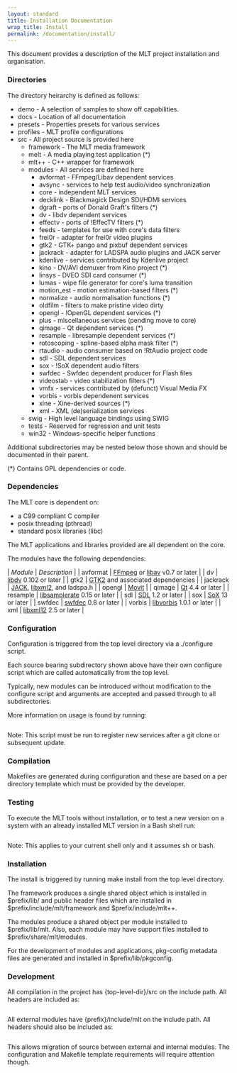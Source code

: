 ```yaml
---
layout: standard
title: Installation Documentation
wrap_title: Install
permalink: /documentation/install/
---
```


This document provides a description of the MLT project installation and
organisation.

### Directories

The directory heirarchy is defined as follows:

-   demo - A selection of samples to show off capabilities.
-   docs - Location of all documentation
-   presets - Properties presets for various services
-   profiles - MLT profile configurations
-   src - All project source is provided here
    -   framework - The MLT media framework
    -   melt - A media playing test application (\*)
    -   mlt++ - C++ wrapper for framework
    -   modules - All services are defined here
        -   avformat - FFmpeg/Libav dependent services
        -   avsync - services to help test audio/video synchronization
        -   core - independent MLT services
        -   decklink - Blackmagick Design SDI/HDMI services
        -   dgraft - ports of Donald Graft's filters (\*)
        -   dv - libdv dependent services
        -   effectv - ports of !EffecTV filters (\*)
        -   feeds - templates for use with core's data filters
        -   frei0r - adapter for frei0r video plugins
        -   gtk2 - GTK+ pango and pixbuf dependent services
        -   jackrack - adapter for LADSPA audio plugins and JACK server
        -   kdenlive - services contributed by Kdenlive project
        -   kino - DV/AVI demuxer from Kino project (\*)
        -   linsys - DVEO SDI card consumer (\*)
        -   lumas - wipe file generator for core's luma transition
        -   motion\_est - motion estimation-based filters (\*)
        -   normalize - audio normalisation functions (\*)
        -   oldfilm - filters to make pristine video dirty
        -   opengl - !OpenGL dependent services (\*)
        -   plus - miscellaneous services (pending move to core)
        -   qimage - Qt dependent services (\*)
        -   resample - libresample dependent services (\*)
        -   rotoscoping - spline-based alpha mask filter (\*)
        -   rtaudio - audio consumer based on !RtAudio project code
        -   sdl - SDL dependent services
        -   sox - !SoX dependent audio filters
        -   swfdec - Swfdec dependent producer for Flash files
        -   videostab - video stabilization filters (\*)
        -   vmfx - services contributed by (defunct) Visual Media FX
        -   vorbis - vorbis dependenent services
        -   xine - Xine-derived sources (\*)
        -   xml - XML (de)serialization services
    -   swig - High level language bindings using SWIG
    -   tests - Reserved for regression and unit tests
    -   win32 - Windows-specific helper functions

Additional subdirectories may be nested below those shown and should be
documented in their parent.

(\*) Contains GPL dependencies or code.

### Dependencies

The MLT core is dependent on:

-   a C99 compliant C compiler
-   posix threading (pthread)
-   standard posix libraries (libc)

The MLT applications and libraries provided are all dependent on the
core.

The modules have the following dependencies:

  | *Module* | *Description* |
  | avformat | [FFmpeg](http://www.ffmpeg.org) or [libav](http://www.libav.org) v0.7 or later |
  | dv | [libdv](http://libdv.sf.net) 0.102 or later |
  | gtk2 | [GTK2](http://www.gtk.org) and associated dependencies |
  | jackrack | [JACK](http://jackaudio.org), [libxml2](http://www.xmlsoft.org/), and ladspa.h |
  | opengl | [Movit](http://git.sesse.net/movit) |
  | qimage | [Qt](http://www.qt-project.org) 4.4 or later |
  | resample | [libsamplerate](http://www.mega-nerd.com/SRC) 0.15 or later |
  | sdl | [SDL](http://www.libsdl.org) 1.2 or later |
  | sox | [SoX](http://sox.sourceforge.net) 13 or later |
  | swfdec | [swfdec](http://github.com/mltframework/swfdec) 0.8 or later |
  | vorbis | [libvorbis](http://www.vorbis.com) 1.0.1 or later |
  | xml | [libxml12](http://www.xmlsoft.org) 2.5 or later |

### Configuration

Configuration is triggered from the top level directory via a
./configure script.

Each source bearing subdirectory shown above have their own configure
script which are called automatically from the top level.

Typically, new modules can be introduced without modification to the
configure script and arguments are accepted and passed through to all
subdirectories.

More information on usage is found by running:
```./configure --help
```

Note: This script must be run to register new services after a git clone
or subsequent update.

### Compilation

Makefiles are generated during configuration and these are based on a
per directory template which must be provided by the developer.

### Testing

To execute the MLT tools without installation, or to test a new version
on a system with an already installed MLT version in a Bash shell run:
```source setenv
```

Note: This applies to your current shell only and it assumes sh or bash.

### Installation

The install is triggered by running make install from the top level
directory.

The framework produces a single shared object which is installed in
$prefix/lib/ and public header files which are installed in
$prefix/include/mlt/framework and $prefix/include/mlt++.

The modules produce a shared object per module installed to
$prefix/lib/mlt. Also, each module may have support files installed to
$prefix/share/mlt/modules.

For the development of modules and applications, pkg-config metadata
files are generated and installed in $prefix/lib/pkgconfig.

### Development

All compilation in the project has {top-level-dir}/src on the include
path. All headers are included as:
```#include <framework/file.h>
```

All external modules have {prefix}/include/mlt on the include path. All
headers should also be included as:

```#include <framework/file.h>
```

This allows migration of source between external and internal modules.
The configuration and Makefile template requirements will require
attention though.
